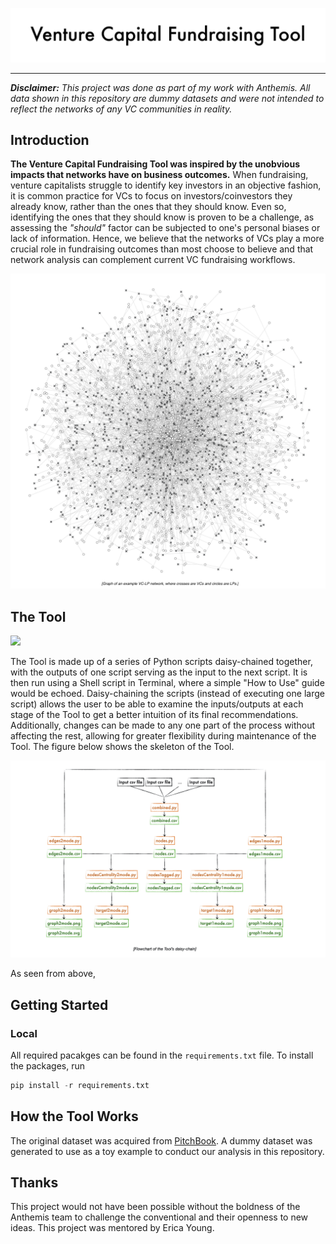 ![VCFT_Title-Image](README_images/VCFT_Title-Image.jpg)

---

_**Disclaimer:** This project was done as part of my work with Anthemis. All data shown in this repository are dummy datasets and were not intended to reflect the networks of any VC communities in reality._

## Introduction

**The Venture Capital Fundraising Tool was inspired by the unobvious impacts that networks have on business outcomes.**  When fundraising, venture capitalists struggle to identify key investors in an objective fashion, it is common practice for VCs to focus on investors/coinvestors they already know, rather than the ones that they should know. Even so, identifying the ones that they should know is proven to be a challenge, as assessing the _"should"_ factor can be subjected to one's personal biases or lack of information. Hence, we believe that the networks of VCs play a more crucial role in fundraising outcomes than most choose to believe and that network analysis can  complement current VC fundraising workflows.

![VCFT_Network-Graph.png](README_images/VCFT_Network-Graph.png)


## The Tool

<img src="/README_images/VCFT_Demo-Gif-resize-infloop.gif?raw=true" class="center">

The Tool is made up of a series of Python scripts daisy-chained together, with the outputs of one script serving as the input to the next script. It is then run using a Shell script in Terminal, where a simple "How to Use" guide would be echoed. Daisy-chaining the scripts (instead of executing one large script) allows the user to be able to examine the inputs/outputs at each stage of the Tool to get a better intuition of its final recommendations. Additionally, changes can be made to any one part of the process without affecting the rest, allowing for greater flexibility during maintenance of the Tool. The figure below shows the skeleton of the Tool.

![VCFT_Flowchart](README_images/VCFT_Flowchart.jpeg)

As seen from above,


## Getting Started

### Local
All required pacakges can be found in the `requirements.txt` file. To install the packages, run

```python
pip install -r requirements.txt
```

## How the Tool Works

The original dataset was acquired from [PitchBook](www.pitchbook.com). A dummy dataset was generated to use as a toy example to conduct our analysis in this repository.





## Thanks

This project would not have been possible without the boldness of the Anthemis team to challenge the conventional and their openness to new ideas. This project was mentored by Erica Young.
